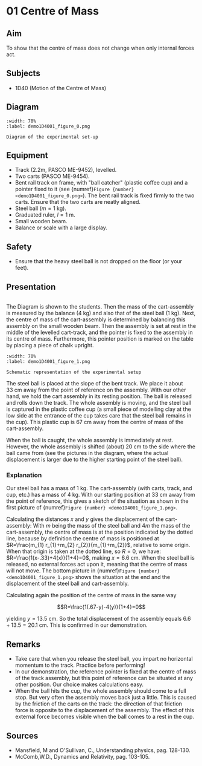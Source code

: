# 01 Centre of Mass 


## Aim   

To show that the centre of mass does not change when only internal forces act.    


## Subjects   

* 1D40 (Motion of the Centre of Mass) 


## Diagram
   
```{figure} figures/figure_0.png  
:width: 70%  
:label: demo1D4001_figure_0.png
 
Diagram of the experimental set-up 
``` 
    

## Equipment   

*  Track (2.2m, PASCO ME-9452), levelled. 
*  Two carts (PASCO ME-9454). 
*  Bent rail track on frame, with "ball catcher" (plastic coffee cup) and a pointer fixed to it (see {numref}`Figure {number} <demo1D4001_figure_0.png>`). The bent rail track is fixed firmly to the two carts. Ensure that the two carts are neatly aligned. 
*  Steel ball ($m=1 \mathrm{~kg}$). 
*  Graduated ruler, $l=1 \mathrm{~m}$. 
*  Small wooden beam. 
*  Balance or scale with a large display.   

  
## Safety   

*  Ensure that the heavy steel ball is not dropped on the floor (or your feet).
      

## Presentation

```{iframe} https://www.youtube.com/embed/RtBxZOIIxUE?si=gthG5-bqSC7lWNce
```

The Diagram is shown to the students. Then the mass of the cart-assembly is measured by the balance ($4 \mathrm{~kg}$) and also that of the steel ball ($1 \mathrm{~kg}$). Next, the centre of mass of the cart-assembly is determined by balancing this assembly on the small wooden beam. Then the assembly is set at rest in the middle of the levelled cart-track, and the pointer is fixed to the assembly in its centre of mass. Furthermore, this pointer position is marked on the table by placing a piece of chalk upright.    

```{figure} figures/figure_1.png  
:width: 70%  
:label: demo1D4001_figure_1.png  

Schematic representation of the experimental setup  
``` 

The steel ball is placed at the slope of the bent track. We place it about $33 \mathrm{~cm}$ away from the point of reference on the assembly. With our other hand, we hold the cart assembly in its resting position. The ball is released and rolls down the track. The whole assembly is moving, and the steel ball is captured in the plastic coffee cup (a small piece of modelling clay at the low side at the entrance of the cup takes care that the steel ball remains in the cup). This plastic cup is $67 \mathrm{~cm}$ away from the centre of mass of the cart-assembly.

When the ball is caught, the whole assembly is immediately at rest. However, the whole assembly is shifted (about) $20 \mathrm{~cm}$ to the side where the ball came from (see the pictures in the diagram, where the actual displacement is larger due to the higher starting point of the steel ball).


### Explanation 

Our steel ball has a mass of $1 \mathrm{~kg}$. The cart-assembly (with carts, track, and cup, etc.) has a mass of $4 \mathrm{~kg}$. With our starting position at $33 \mathrm{~cm}$ away from the point of reference, this gives a sketch of the situation as shown in the first picture of {numref}`Figure {number} <demo1D4001_figure_1.png>`.
  
Calculating the distances $x$ and $y$ gives the displacement of the cart-assembly: With $m$ being the mass of the steel ball and $4 m$ the mass of the cart-assembly, the centre of mass is at the position indicated by the dotted line, because by definition the centre of mass is positioned at $R=\frac{m_{1} r_{1}+m_{2} r_{2}}{m_{1}+m_{2}}$, relative to some origin. When that origin is taken at the dotted line, so $R=0$, we have: $R=\frac{1(x-.33)+4(x)}{1+4}=0$, making $x=6.6 \mathrm{~cm}$. When the steel ball is released, no external forces act upon it, meaning that the centre of mass will not move. The bottom picture in {numref}`Figure {number} <demo1D4001_figure_1.png>` shows the situation at the end and the displacement of the steel ball and cart-assembly.

Calculating again the position of the centre of mass in the same way

$$R=\frac{1(.67-y)-4(y)}{1+4}=0$$ 

yielding $y=13.5 \mathrm{~cm}$. So the total displacement of the assembly equals $6.6+13.5=20.1 \mathrm{~cm}$. This is confirmed in our demonstration.
  

## Remarks   

*  Take care that when you release the steel ball, you impart no horizontal momentum to the track. Practice before performing! 
*  In our demonstration, the reference pointer is fixed at the centre of mass of the track assembly, but this point of reference can be situated at any other position. Our choice makes calculations easy. 
*  When the ball hits the cup, the whole assembly should come to a full stop. But very often the assembly moves back just a little. This is caused by the friction of the carts on the track: the direction of that friction force is opposite to the displacement of the assembly. The effect of this external force becomes visible when the ball comes to a rest in the cup.

   
## Sources   

*  Mansfield, M and O'Sullivan, C., Understanding physics, pag. 128-130. 
*  McComb,W.D., Dynamics and Relativity, pag. 103-105.
  
